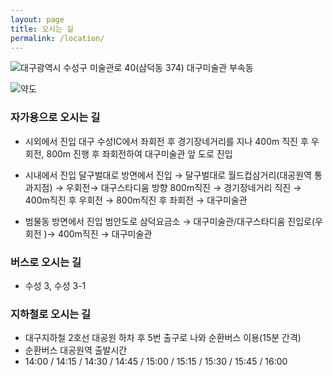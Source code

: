 ```yaml
---
layout: page
title: 오시는 길 
permalink: /location/
---
```


![대구광역시 수성구 미술관로 40(삼덕동 374) 대구미술관
부속동](http://openapi.naver.com/map/getStaticMap?version=1.0&crs=EPSG:4326&center=128.6745585,35.8268146&level=3&w=300&h=300&maptype=default&markers=128.6745585,35.8268146&key=3e5cbe20e0d019428a95ecb68cc3aac9&uri=evoka.github.io)

![약도](http://evoka.github.io/images/map.png)

### 자가용으로 오시는 길
* 시외에서 진입
대구 수성IC에서 좌회전 후 경기장네거리를 지나 400m 직진 후 우회전, 800m 진행 후
좌회전하여 대구미술관 앞 도로 진입

* 시내에서 진입
달구벌대로 방면에서 진입 → 달구벌대로 월드컵삼거리(대공원역 통과지점) → 우회전→
대구스타디움 방향 800m직진 → 경기장네거리 직진 → 400m직진 후 우회전 → 800m직진 후 좌회전 → 대구미술관

* 범물동 방면에서 진입
범안도로 삼덕요금소 → 대구미술관/대구스타디움 진입로(우회전 )→ 400m직진 →
대구미술관


### 버스로 오시는 길
* 수성 3, 수성 3-1

### 지하철로 오시는 길
* 대구지하철 2호선 대공원 하차 후 5번 출구로 나와 순환버스 이용(15분 간격)
* 순환버스 대공원역 출발시간
* 14:00 / 14:15 / 14:30 / 14:45 / 15:00 / 15:15 / 15:30 / 15:45 / 16:00

